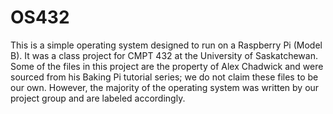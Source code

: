 OS432
=====
This is a simple operating system designed to run on a Raspberry Pi (Model B). It was a class project for CMPT 432 at the University of Saskatchewan. Some of the files in this project are the property of Alex Chadwick and were sourced from his Baking Pi tutorial series; we do not claim these files to be our own. However, the majority of the operating system was written by our project group and are labeled accordingly.
